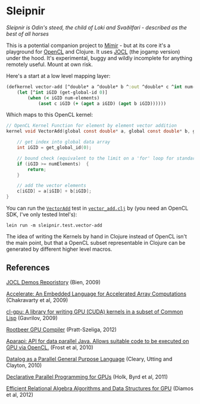 # Sleipnir

*Sleipnir is Odin's steed, the child of Loki and Svaðilfari - described as the best of all horses*

This is a potential companion project to [Mímir](https://github.com/hraberg/mimir) - but at its core it's a playground for [OpenCL](http://www.khronos.org/opencl/) and Clojure.
It uses [JOCL](http://jogamp.org/jocl/www/) (the jogamp version) under the hood. It's experimental, buggy and wildly incomplete for anything remotely useful. Mount at own risk.

Here's a start at a low level mapping layer:

```clojure
(defkernel vector-add [^double* a ^double* b ^:out ^double* c ^int num-elements]
    (let [^int iGID (get-global-id 0)]
        (when (< iGID num-elements)
            (aset c iGID (+ (aget a iGID) (aget b iGID))))))
```

Which maps to this OpenCL kernel:

```c
// OpenCL Kernel Function for element by element vector addition
kernel void VectorAdd(global const double* a, global const double* b, global double* c, int numElements) {

    // get index into global data array
    int iGID = get_global_id(0);

    // bound check (equivalent to the limit on a 'for' loop for standard/serial C code
    if (iGID >= numElements)  {
        return;
    }

    // add the vector elements
    c[iGID] = a[iGID] + b[iGID];
}
```

You can run the [`VectorAdd`](http://jogamp.org/wiki/index.php/JOCL_Tutorial) test in [`vector_add.clj`](https://github.com/hraberg/sleipnir/blob/master/test/sleipnir/test/vector_add.clj) by (you need an OpenCL SDK, I've only tested Intel's):

    lein run -m sleipnir.test.vector-add

The idea of writing the Kernels by hand in Clojure instead of OpenCL isn't the main point, but that a OpenCL subset representable in Clojure can be generated by different higher level macros.


## References

[JOCL Demos Reporistory](https://github.com/mbien/jocl-demos) (Bien, 2009)

[Accelerate: An Embedded Language for Accelerated Array Computations](http://www.cse.unsw.edu.au/~chak/project/accelerate/) (Chakravarty et al, 2009)

[cl-gpu: A library for writing GPU (CUDA) kernels in a subset of Common Lisp](https://github.com/angavrilov/cl-gpu) (Gavrilov, 2009)

[Rootbeer GPU Compiler](https://github.com/pcpratts/rootbeer1) (Pratt-Szeliga, 2012)

[Aparapi: API for data parallel Java. Allows suitable code to be executed on GPU via OpenCL.](https://code.google.com/p/aparapi/) (Frost et al, 2010)

[Datalog as a Parallel General Purpose Language](http://www.cs.waikato.ac.nz/pubs/wp/2010/uow-cs-wp-2010-06.pdf) (Cleary, Utting and Clayton, 2010)

[Declarative Parallel Programming for GPUs](http://www.osl.iu.edu/publications/prints/2011/2011-parco-holk-harlan.pdf) (Holk, Byrd et al,  2011)

[Efficient Relational Algebra Algorithms and Data Structures for GPU](http://www.cercs.gatech.edu/tech-reports/tr2012/git-cercs-12-01.pdf) (Diamos et al, 2012)
